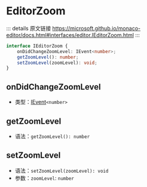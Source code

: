 # EditorZoom
        
::: details 原文链接
https://microsoft.github.io/monaco-editor/docs.html#interfaces/editor.IEditorZoom.html
:::

```ts
interface IEditorZoom {
    onDidChangeZoomLevel: IEvent<number>;
    getZoomLevel(): number;
    setZoomLevel(zoomLevel): void;
}
```

## onDidChangeZoomLevel
- 类型：[IEvent](/api/editor/IEvent.md)`<number>`

## getZoomLevel
- 语法：`getZoomLevel(): number`

## setZoomLevel
- 语法：`setZoomLevel(zoomLevel): void`
- 参数：`zoomLevel`: `number`
